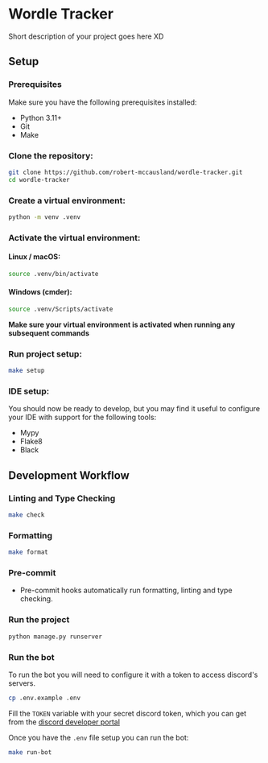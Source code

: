 # Wordle Tracker

Short description of your project goes here XD

## Setup

### Prerequisites

Make sure you have the following prerequisites installed:

-   Python 3.11+
-   Git
-   Make

### Clone the repository:

```bash
git clone https://github.com/robert-mccausland/wordle-tracker.git
cd wordle-tracker
```

### Create a virtual environment:

```bash
python -m venv .venv
```

### Activate the virtual environment:

#### Linux / macOS:

```bash
source .venv/bin/activate
```

#### Windows (cmder):

```bash
source .venv/Scripts/activate
```

**Make sure your virtual environment is activated when running any subsequent commands**

### Run project setup:

```bash
make setup
```

### IDE setup:

You should now be ready to develop, but you may find it useful to configure your IDE with support for the following tools:

-   Mypy
-   Flake8
-   Black

## Development Workflow

### Linting and Type Checking

```bash
make check
```

### Formatting

```bash
make format
```

### Pre-commit

-   Pre-commit hooks automatically run formatting, linting and type checking.

### Run the project

```bash
python manage.py runserver
```

### Run the bot

To run the bot you will need to configure it with a token to access discord's servers.

```bash
cp .env.example .env
```

Fill the `TOKEN` variable with your secret discord token, which you can get from the [discord developer portal](https://discord.com/developers/applications)

Once you have the `.env` file setup you can run the bot:

```bash
make run-bot
```
